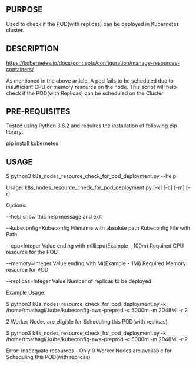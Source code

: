 ## PURPOSE
Used to check if the POD(with replicas) can be deployed in Kubernetes cluster.

## DESCRIPTION

https://kubernetes.io/docs/concepts/configuration/manage-resources-containers/

As mentioned in the above article, A pod fails to be scheduled due to insufficient CPU or memory resource on the node. This script will help check if the POD(with Replicas) can be scheduled on the Cluster

## PRE-REQUISITES

Tested using Python 3.8.2 and requires the installation of following pip library:

pip install kubernetes

## USAGE

$ python3 k8s_nodes_resource_check_for_pod_deployment.py \--help

Usage: k8s_nodes_resource_check_for_pod_deployment.py [\-k] [\-c] [\-m] [\-r]

Options:

  \--help            show this help message and exit

  \--kubeconfig=Kubeconfig Filename with absolute path
                        Kubeconfig File with Path
                        
  \--cpu=Integer Value ending with millicpu(Example - 100m)
                        Required CPU resource for the POD
                        
  \--memory=Integer Value ending with Mi(Example - 1Mi)
                        Required Memory resource for POD
                        
  \--replicas=Integer Value
                        Number of replicas to be deployed


Example Usage:

$ python3 k8s_nodes_resource_check_for_pod_deployment.py -k /home/rmathagi/.kube/kubeconfig-aws-preprod -c 5000m -m 2048Mi -r 2

2 Worker Nodes are eligible for Scheduling this POD(with replicas)


$ python3 k8s_nodes_resource_check_for_pod_deployment.py -k /home/rmathagi/.kube/kubeconfig-aws-preprod -c 5000m -m 2048Mi -r 2

Error: Inadequate resources - Only 0 Worker Nodes are available for Scheduling this POD(with replicas)
